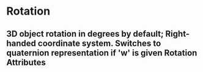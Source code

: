 
Rotation
========


3D object rotation in degrees by default; Right-handed coordinate system. Switches to quaternion representation if 'w' is given
Rotation Attributes
-------------------
